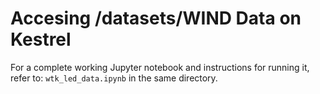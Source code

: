 # Accesing /datasets/WIND Data on Kestrel 

For a complete working Jupyter notebook and instructions for running it, refer to: `wtk_led_data.ipynb` in the same directory.

